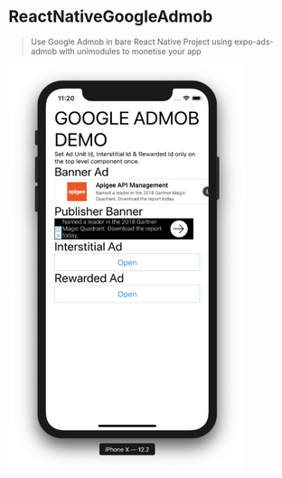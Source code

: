 # ReactNativeGoogleAdmob

> Use Google Admob in bare React Native Project using expo-ads-admob with unimodules to monetise your app

<img src="./demo.png" alt="Google Admob Demo on React Native" width="420" height="720"/>
